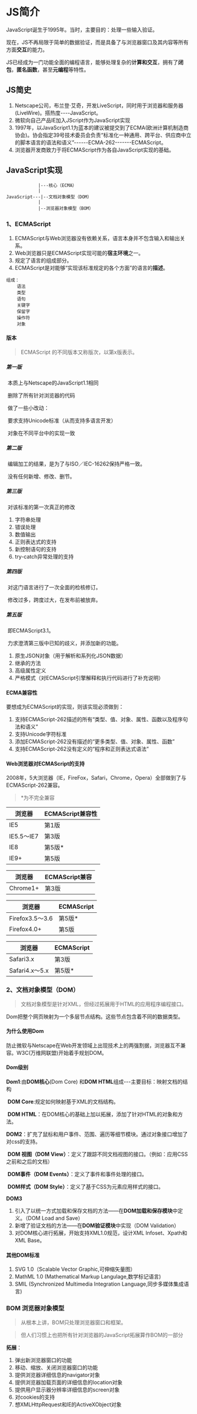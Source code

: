 

# JS简介

JavaScript诞生于1995年。当时，主要目的：处理一些输入验证。

现在，JS不再局限于简单的数据验证，而是具备了与浏览器窗口及其内容等所有方面**交互**的能力。

JS已经成为一门功能全面的编程语言，能够处理复杂的**计算和交互**，拥有了**闭包**，**匿名函数**，甚至**元编程**等特性。

## JS简史

1. Netscape公司，布兰登·艾奇，开发LiveScript，同时用于浏览器和服务器(LiveWire)。搭热度----JavaScript。
2. 微软向自己产品IE加入JScript作为JavaScript实现
3. 1997年，以JavaScript1.1为蓝本的建议被提交到了ECMA(欧洲计算机制造商协会)。协会指定39号技术委员会负责“标准化一种通用、跨平台、供应商中立的脚本语言的语法和语义”------ECMA-262-------ECMAScript。
4. 浏览器开发商致力于将ECMAScript作为各自JavaScript实现的基础。

## JavaScript实现

```
			|---核心（ECMA）
			|
JavaScript---|--文档对象模型（DOM）
			|
			|--浏览器对象模型（BOM）
```

### 1、ECMAScript

1. ECMAScript与Web浏览器没有依赖关系，语言本身并不包含输入和输出关系。
2. Web浏览器只是ECMAScript实现可能的**宿主环境**之一。
3. 规定了语言的组成部分。
4. ECMAScript是对能够“实现该标准规定的各个方面”的语言的**描述**。

```
组成：
	语法					
	类型				
	语句				
	关键字	
	保留字				
	操作符				
	对象				
```



#### 版本

> ECMAScript 的不同版本又称版次，以第x版表示。

##### 第一版

​	本质上与Netscape的JavaScript1.1相同

​	删除了所有针对浏览器的代码

​	做了一些小改动：

​		要求支持Unicode标准（从而支持多语言开发）

​		对象在不同平台中的实现一致

##### 第二版

​	编辑加工的结果，是为了与ISO／IEC-16262保持严格一致。

​	没有任何新增、修改、删节。

##### 第三版

​	对该标准的第一次真正的修改

1. 字符串处理
2. 错误处理
3. 数值输出
4. 正则表达式的支持
5. 新控制语句的支持
6. try-catch异常处理的支持

##### 第四版

​	对这门语言进行了一次全面的检核修订。

​	修改过多，跨度过大，在发布前被放弃。

##### 第五版

​	即ECMAScript3.1。

​	力求澄清第三版中已知的歧义，并添加新的功能。

1. 原生JSON对象（用于解析和系列化JSON数据）
2. 继承的方法
3. 高级属性定义
4. 严格模式（对ECMAScript引擎解释和执行代码进行了补充说明）

#### ECMA兼容性

要想成为ECMAScript的实现，则该实现必须做到：

1. 支持ECMAScript-262描述的所有“类型、值、对象、属性、函数以及程序句法和语义”
2. 支持Unicode字符标准
3. 添加ECMAScript-262没有描述的“更多类型、值、对象、属性、函数”
4. 支持ECMAScript-262没有定义的“程序和正则表达式语法”

#### Web浏览器对ECMAScript的支持

2008年，5大浏览器（IE，FireFox，Safari，Chrome，Opera）全部做到了与ECMAScript-262兼容。

> *为不完全兼容

| 浏览器     | ECMAScript兼容性 |
| ---------- | ---------------- |
| IE5        | 第1版            |
| IE5.5～IE7 | 第3版            |
| IE8        | 第5版*           |
| IE9+       | 第5版            |

| 浏览器   | ECMAScript兼容 |
| -------- | -------------- |
| Chrome1+ | 第3版          |

| 浏览器          | ECMAScript |
| --------------- | ---------- |
| Firefox3.5～3.6 | 第5版*     |
| Firefox4.0+     | 第5版      |

| 浏览器         | ECMAScript |
| -------------- | ---------- |
| Safari3.x      | 第3版      |
| Safari4.x～5.x | 第5版*     |

### 2、文档对象模型（DOM）

> 文档对象模型是针对XML，但经过拓展用于HTML的应用程序编程接口。

Dom把整个网页映射为一个多层节点结构。这些节点包含着不同的数据类型。

#### 为什么使用Dom

防止微软与Netscape在Web开发领域上出现技术上的两强割据，浏览器互不兼容。W3C(万维网联盟)开始着手规划DOM。

#### Dom级别

**Dom1**:由**DOM核心**(Dom Core) 和**DOM HTML**组成---主要目标：映射文档的结构

​    **DOM Core**:规定如何映射基于XML的文档结构。

​    **DOM HTML**：在DOM核心的基础上加以拓展，添加了针对HTML的对象和方法。

**DOM2**：扩充了鼠标和用户事件、范围、遍历等细节模块。通过对象接口增加了对css的支持。

​    **DOM 视图（DOM View）**：定义了跟踪不同文档视图的接口。（例如：应用CSS之前和之后的文档）

​    **DOM事件（DOM Events）**：定义了事件和事件处理的接口。

​    **DOM样式（DOM Style）**：定义了基于CSS为元素应用样式的接口。

**DOM3**

1. 引入了以统一方式加载和保存文档的方法——在**DOM加载和保存模块**中定义。（DOM Load and Save）
2. 新增了验证文档的方法——在**DOM验证模块**中实现（DOM Validation）
3. 对DOM核心进行拓展，开始支持XML1.0规范，设计XML Infoset、Xpath和XML Base。

#### 其他DOM标准

1. SVG 1.0（Scalable Vector Graphic,可伸缩矢量图）
2. MathML 1.0 (Mathematical Markup Langulage,数学标记语言)
3. SMIL (Synchronized Multimedia Integration Language,同步多媒体集成语言)

### BOM 浏览器对象模型

> 从根本上讲，BOM只处理浏览器窗口和框架。

> 但人们习惯上也把所有针对浏览器的JavaScript拓展算作BOM的一部分

**拓展**：

1. 弹出新浏览器窗口的功能
2. 移动、缩放、关闭浏览器窗口的功能
3. 提供浏览器详细信息的navigator对象
4. 提供浏览器加载页面的详细信息的location对象
5. 提供用户显示器分辨率详细信息的screen对象
6. 对cookies的支持
7. 想XMLHttpRequest和IE的ActiveXObject对象

